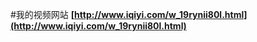 #我的视频网站
<strong>[http://www.iqiyi.com/w_19rynii80l.html](http://www.iqiyi.com/w_19rynii80l.html)</strong></br>
